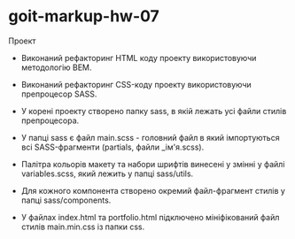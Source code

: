 # goit-markup-hw-07
 
Проект

- Виконаний рефакторинг HTML коду проекту використовуючи методологію BEM.

- Виконаний рефакторинг CSS-коду проекту використовуючи препроцесор SASS.

- У корені проекту створено папку sass, в якій лежать усі файли стилів препроцесора.

- У папці sass є файл main.scss - головний файл в який імпортуються всі SASS-фрагменти (partials, файли _ім'я.scss).

- Палітра кольорів макету та набори шрифтів винесені у змінні у файлі variables.scss, який лежить у папці sass/utils.

- Для кожного компонента створено окремий файл-фрагмент стилів у папці sass/components.

- У файлах index.html та portfolio.html підключено мініфікований файл стилів main.min.css із папки css.

<!-- !Images for desktop version 1 -->
<!-- !Images for tablet screens 1 -->
<!-- !Images for mobile screens 1 -->
<!-- !Reliable Image 1 -->